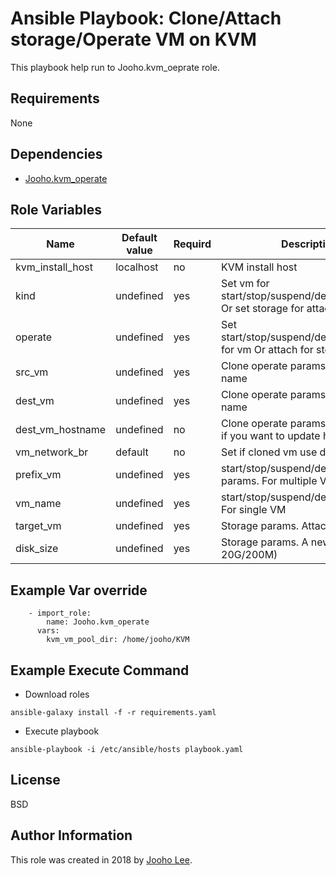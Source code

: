 Ansible Playbook: Clone/Attach storage/Operate VM on KVM
=========

This playbook help run to Jooho.kvm_oeprate role. 

Requirements
------------
None

Dependencies
------------

- [Jooho.kvm_operate](https://galaxy.ansible.com/Jooho/kvm_operate/)



Role Variables
--------------

| Name             | Default value | Requird | Description                                                                         |
| ---------------- | ------------- | ------- | ----------------------------------------------------------------------------------- |
| kvm_install_host | localhost     | no      | KVM install host                                                                    |
| kind             | undefined     | yes     | Set vm for start/stop/suspend/destory/teardown Or set storage for attach extra disk |
| operate          | undefined     | yes     | Set start/stop/suspend/destory/teardown for vm Or attach for storage                |
| src_vm           | undefined     | yes     | Clone operate params. The base vm name                                              |
| dest_vm          | undefined     | yes     | Clone operate params. A new vm name                                                 |
| dest_vm_hostname | undefined     | no      | Clone operate params. Set hostname if you want to update hostname                   |
| vm_network_br    | default       | no      | Set if cloned vm use differen br                                                    |
| prefix_vm        | undefined     | yes     | start/stop/suspend/destory/clone params. For multiple VMs                           |
| vm_name          | undefined     | yes     | start/stop/suspend/destory/clone. For single VM                                     |
| target_vm        | undefined     | yes     | Storage params. Attach VM name                                                      |
| disk_size        | undefined     | yes     | Storage params. A new disk size (ex, 20G/200M)                                      |


Example Var override
--------------------
```
    - import_role:
        name: Jooho.kvm_operate
      vars:
        kvm_vm_pool_dir: /home/jooho/KVM
```        


Example Execute Command
-----------------------

- Download roles
~~~
ansible-galaxy install -f -r requirements.yaml
~~~

- Execute playbook
~~~
ansible-playbook -i /etc/ansible/hosts playbook.yaml
~~~


License
-------

BSD

Author Information
------------------

This role was created in 2018 by [Jooho Lee](http://github.com/jooho).

